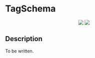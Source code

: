 # TagSchema
<p align="center">
    <img src="https://img.shields.io/badge/Plugin_Version-0.1.0-blue.svg?longCache=true&style=flat-square"/>
    <img src="https://img.shields.io/badge/Grammar_Version-0.0.2-blue.svg?longCache=true&style=flat-square"/>
</p>

## Description
To be written.

<!-- ## Application Programming Interface
The API documentation for this module can be found
[here](https://embeddedmontiarc.github.io/Elysium/plugins/dashboard/docs). -->